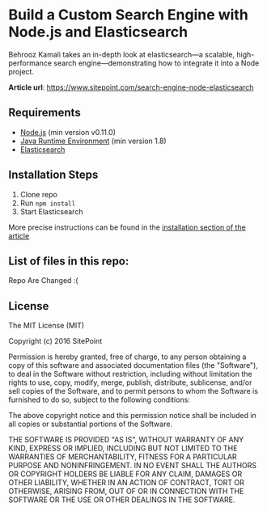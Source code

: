 # Build a Custom Search Engine with Node.js and Elasticsearch

Behrooz Kamali takes an in-depth look at elasticsearch—a scalable, high-performance search engine—demonstrating how to integrate it into a Node project.

**Article url**: https://www.sitepoint.com/search-engine-node-elasticsearch

## Requirements

* [Node.js](http://nodejs.org/) (min version v0.11.0)
* [Java Runtime Environment](https://java.com/en/) (min version 1.8)
* [Elasticsearch](https://www.elastic.co/)

## Installation Steps

1. Clone repo
2. Run `npm install`
3. Start Elasticsearch

More precise instructions can be found in the [installation section of the article](https://www.sitepoint.com/search-engine-node-elasticsearch#installingelasticsearch)

## List of files in this repo:

Repo Are Changed :( 

## License

The MIT License (MIT)

Copyright (c) 2016 SitePoint

Permission is hereby granted, free of charge, to any person obtaining a copy of this software and associated documentation files (the "Software"), to deal in the Software without restriction, including without limitation the rights to use, copy, modify, merge, publish, distribute, sublicense, and/or sell copies of the Software, and to permit persons to whom the Software is furnished to do so, subject to the following conditions:

The above copyright notice and this permission notice shall be included in all copies or substantial portions of the Software.

THE SOFTWARE IS PROVIDED "AS IS", WITHOUT WARRANTY OF ANY KIND, EXPRESS OR IMPLIED, INCLUDING BUT NOT LIMITED TO THE WARRANTIES OF MERCHANTABILITY, FITNESS FOR A PARTICULAR PURPOSE AND NONINFRINGEMENT. IN NO EVENT SHALL THE AUTHORS OR COPYRIGHT HOLDERS BE LIABLE FOR ANY CLAIM, DAMAGES OR OTHER LIABILITY, WHETHER IN AN ACTION OF CONTRACT, TORT OR OTHERWISE, ARISING FROM, OUT OF OR IN CONNECTION WITH THE SOFTWARE OR THE USE OR OTHER DEALINGS IN THE SOFTWARE.
